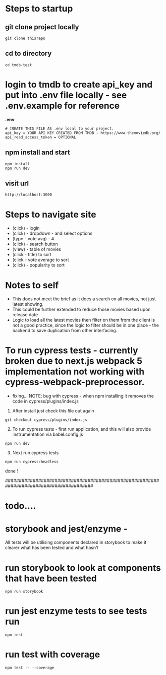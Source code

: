 # Steps to startup
## git clone project locally
```
git clone thisrepo
```

## cd to directory
```
cd tmdb-test
```

# login to tmdb to create api_key and put into .env file locally - see .env.example for reference
**.env**
```
# CREATE THIS FILE AS .env local to your project.
api_key = YOUR API KEY CREATED FROM TMDB - https://www.themoviedb.org/
api_read_access_token = OPTIONAL
```

## npm install and start
```
npm install
npm run dev
```

## visit url
```
http://localhost:3000
```

# Steps to navigate site

- (click) - login
- (click) - dropdown - and select options
- (type - vote avg) - 4
- (click) - search button
- (view) - table of movies
- (click - title) to sort
- (click - vote average to sort
- (click) - popularity to sort

# Notes to self
- This does not meet the brief as it does a search on all movies, not just latest showing.
- This could be further extended to reduce those movies  based upon release date
- Logic to load all the latest movies then filter on them from the client is not a good practice, since the logic to filter should be in one place - the backend to save duplication from other interfacing.


# To run cypress tests - currently broken due to next.js webpack 5 implementation not working with cypress-webpack-preprocessor.
- fixing...
NOTE: bug with cypress - when npm installing it removes the code in cypress/plugins/index.js

1. After install just check this file out again
```
git checkout cypress/plugins/index.js
```

2. To run cypress tests - first run application, and this will also provide instrumentation via babel.config.js
```
npm run dev
```

3. Next run cypress tests
```
npm run cypress:headless
```

done !

########################################################################################
# todo....
# storybook and jest/enzyme -
All tests will be utilising components declared in storybook to make it clearer what has been tested and what hasn't

# run storybook to look at components that have been tested
```
npm run storybook
```

# run jest enzyme tests to see tests run
```
npm test
```
# run test with coverage
```
npm test -- --coverage
```
